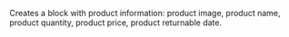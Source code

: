 Creates a block with product information: product image, product name, product quantity, product price, product returnable date.
